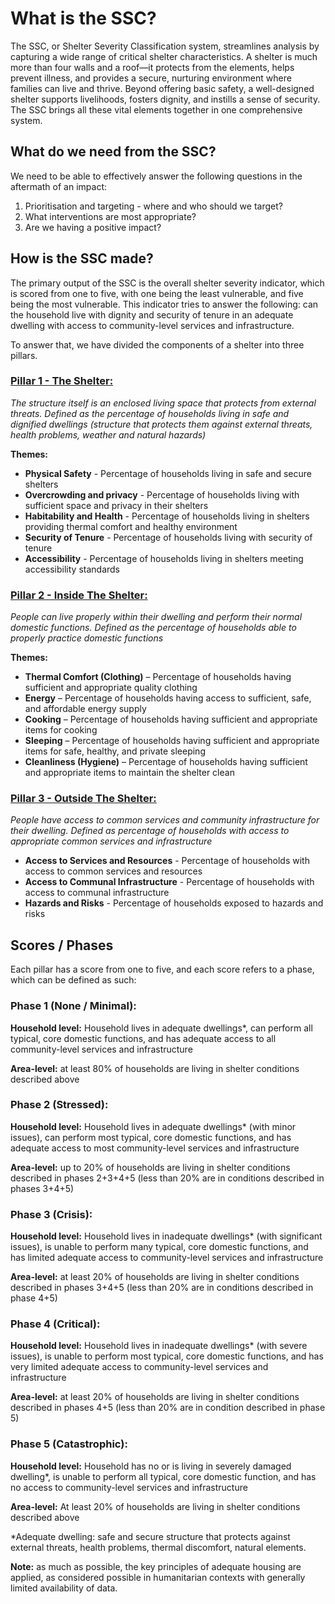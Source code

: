 # What is the SSC?

The SSC, or Shelter Severity Classification system, streamlines analysis by capturing a wide range of critical shelter characteristics. A shelter is much more than four walls and a roof—it protects from the elements, helps prevent illness, and provides a secure, nurturing environment where families can live and thrive. Beyond offering basic safety, a well-designed shelter supports livelihoods, fosters dignity, and instills a sense of security. The SSC brings all these vital elements together in one comprehensive system.

## What do we need from the SSC?

We need to be able to effectively answer the following questions in the aftermath of an impact:

1. Prioritisation and targeting - where and who should we target?
2. What interventions are most appropriate?
3. Are we having a positive impact?

## How is the SSC made?

The primary output of the SSC is the overall shelter severity indicator, which is scored from one to five, with one being the least vulnerable, and five being the most vulnerable. This indicator tries to answer the following: can the household live with dignity and security of tenure in an adequate dwelling with access to community-level services and infrastructure.

To answer that, we have divided the components of a shelter into three pillars.

### **[Pillar 1 - The Shelter:](page2.md)** 
_The structure itself is an enclosed living space that protects from external threats. Defined as the percentage of households living in safe and dignified dwellings (structure that protects them against external threats, health problems, weather and natural hazards)_

**Themes:**

- **Physical Safety** - Percentage of households living in safe and secure shelters
- **Overcrowding and privacy** - Percentage of households living with sufficient space and privacy in their shelters
- **Habitability and Health** - Percentage of households living in shelters providing thermal comfort and healthy environment
- **Security of Tenure** - Percentage of households living with security of tenure
- **Accessibility** - Percentage of households living in shelters meeting accessibility standards


### **[Pillar 2 - Inside The Shelter:](page3.md)**

_People can live properly within their dwelling and perform their normal domestic functions. Defined as the percentage of households able to properly practice domestic functions_

**Themes:**

- **Thermal Comfort (Clothing)** – Percentage of households having sufficient and appropriate quality clothing
- **Energy** – Percentage of households having access to sufficient, safe, and affordable energy supply
- **Cooking** – Percentage of households having sufficient and appropriate items for cooking
- **Sleeping** – Percentage of households having sufficient and appropriate items for safe, healthy, and private sleeping
- **Cleanliness (Hygiene)** – Percentage of households having sufficient and appropriate items to maintain the shelter clean

### **[Pillar 3 - Outside The Shelter:](page4.md)** 

_People have access to common services and community infrastructure for their dwelling. Defined as percentage of households with access to appropriate common services and infrastructure_

- **Access to Services and Resources** - Percentage of households with access to common services and resources
- **Access to Communal Infrastructure** - Percentage of households with access to communal infrastructure
- **Hazards and Risks** - Percentage of households exposed to hazards and risks



## Scores / Phases

Each pillar has a score from one to five, and each score refers to a phase, which can be defined as such:

### **Phase 1 (None / Minimal):**

**Household level:** Household lives in adequate dwellings*, can perform all typical, core domestic functions, and has adequate access to all community-level services and infrastructure

**Area-level:** at least 80% of households are living in shelter conditions described above

### **Phase 2 (Stressed):**

**Household level:** Household lives in adequate dwellings* (with minor issues), can perform most typical, core domestic functions, and has adequate access to most community-level services and infrastructure

**Area-level:** up to 20% of households are living in shelter conditions described in phases 2+3+4+5 (less than 20% are in conditions described in phases 3+4+5)

### **Phase 3 (Crisis):**

**Household level:** Household lives in inadequate dwellings* (with significant issues), is unable to perform many typical, core domestic functions, and has limited adequate access to community-level services and infrastructure

**Area-level:** at least 20% of households are living in shelter conditions described in phases 3+4+5 (less than 20% are in conditions described in phase 4+5)

### **Phase 4 (Critical):**

**Household level:** Household lives in inadequate dwellings* (with severe issues), is unable to perform most typical, core domestic functions, and has very limited adequate access to community-level services and infrastructure

**Area-level:** at least 20% of households are living in shelter conditions described in phases 4+5 (less than 20% are in condition described in phase 5)

### **Phase 5 (Catastrophic):**

**Household level:** Household has no or is living in severely damaged dwelling*, is unable to perform all typical, core domestic function, and has no access to community-level services and infrastructure

**Area-level:** At least 20% of households are living in shelter conditions described above


*Adequate dwelling: safe and secure structure that protects against external threats, health problems, thermal discomfort, natural elements. 

**Note:** as much as possible, the key principles of adequate housing are applied, as considered possible in humanitarian contexts with generally limited availability of data.



 
